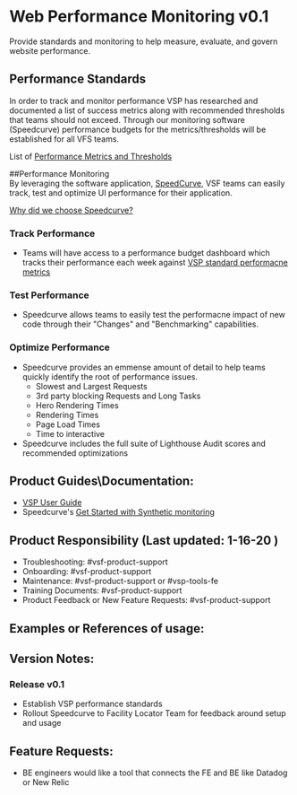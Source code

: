 # Web Performance Monitoring v0.1
Provide standards and monitoring to help measure, evaluate, and govern website performance. 

## Performance Standards
In order to track and monitor performance VSP has researched and documented a list of success metrics along with recommended thresholds that teams should not exceed. Through our monitoring software (Speedcurve) performance budgets for the metrics/thresholds will be established for all VFS teams.

List of [Performance Metrics and Thresholds](https://github.com/department-of-veterans-affairs/va.gov-team/blob/master/platform/engineering/frontend/speedcurve/user-guide.md#metrics)

##Performance Monitoring  
By leveraging the software application, [SpeedCurve](https://www.speedcurve.com), VSF teams can easily track, test and optimize UI performance for their application.

[Why did we choose Speedcurve?](https://github.com/department-of-veterans-affairs/va.gov-team/blob/master/products/platform/web-perf-monitoring/web-perf-monitoring-product-outline.md)

### Track Performance
- Teams will have access to a performance budget dashboard which tracks their performance each week against [VSP standard performacne metrics](https://github.com/department-of-veterans-affairs/va.gov-team/blob/master/platform/engineering/frontend/speedcurve/user-guide.md#metrics)

### Test Performance
- Speedcurve allows teams to easily test the performacne impact of new code through their "Changes" and "Benchmarking" capabilities. 

### Optimize Performance
- Speedcurve provides an emmense amount of detail to help teams quickly identify the root of performance issues.
  - Slowest and Largest Requests
  - 3rd party blocking Requests and Long Tasks
  - Hero Rendering Times
  - Rendering Times
  - Page Load Times
  - Time to interactive
- Speedcurve includes the full suite of Lighthouse Audit scores and recommended optimizations


## Product Guides\Documentation:
- [VSP User Guide](https://github.com/department-of-veterans-affairs/va.gov-team/blob/master/platform/engineering/frontend/speedcurve/user-guide.md)
- Speedcurve's [Get Started with Synthetic monitoring](https://support.speedcurve.com/en/articles/946252-get-started-with-synthetic-monitoring)



## Product Responsibility (Last updated: 1-16-20 )
- Troubleshooting: #vsf-product-support
- Onboarding: #vsf-product-support
- Maintenance: #vsf-product-support or #vsp-tools-fe
- Training Documents: #vsf-product-support
- Product Feedback or New Feature Requests: #vsf-product-support

## Examples or References of usage:


## Version Notes:
### Release v0.1
- Establish VSP performance standards
- Rollout Speedcurve to Facility Locator Team for feedback around setup and usage


## Feature Requests:
- BE engineers would like a tool that connects the FE and BE like Datadog or New Relic

